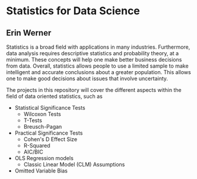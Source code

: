 # Statistics for Data Science

## Erin Werner

Statistics is a broad field with applications in many industries. Furthermore, data analysis requires descriptive statistics and probability theory, at a minimum. These concepts will help one make better business decisions from data. Overall, statistics allows people to use a limited sample to make intelligent and accurate conclusions about a greater population. This allows one to make good decisions about issues that involve uncertainty.

The projects in this repository will cover the different aspects within the field of data oriented statistics, such as 

* Statistical Significance Tests
  * Wilcoxon Tests
  * T-Tests
  * Breusch-Pagan
* Practical Significance Tests
  * Cohen's D Effect Size
  * R-Squared
  * AIC/BIC
* OLS Regression models
  * Classic Linear Model (CLM) Assumptions 
* Omitted Variable Bias
